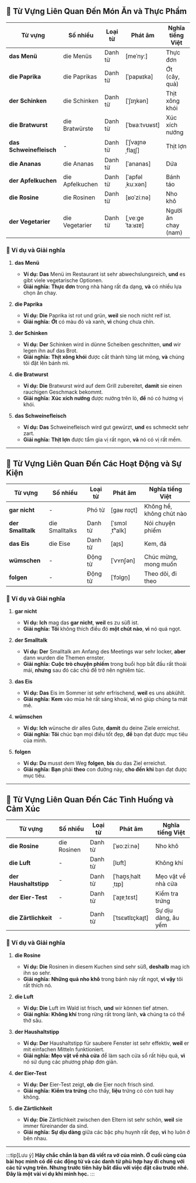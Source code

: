 ## **🍴 Từ Vựng Liên Quan Đến Món Ăn và Thực Phẩm**

|**Từ vựng**|**Số nhiều**|**Loại từ**|**Phát âm**|**Nghĩa tiếng Việt**|
|---|---|---|---|---|
|**das Menü**|die Menüs|Danh từ|[meˈnyː]|Thực đơn|
|**die Paprika**|die Paprikas|Danh từ|[ˈpapʁɪka]|Ớt (cây, quả)|
|**der Schinken**|die Schinken|Danh từ|[ˈʃɪŋkən]|Thịt xông khói|
|**die Bratwurst**|die Bratwürste|Danh từ|[ˈbʁaːtvʊʁst]|Xúc xích nướng|
|**das Schweinefleisch**|-|Danh từ|[ˈʃvaɪ̯nəˌflaɪ̯ʃ]|Thịt lợn|
|**die Ananas**|die Ananas|Danh từ|[ˈananas]|Dứa|
|**der Apfelkuchen**|die Apfelkuchen|Danh từ|[ˈapfəlˌkuːxən]|Bánh táo|
|**die Rosine**|die Rosinen|Danh từ|[ʁoˈziːnə]|Nho khô|
|**der Vegetarier**|die Vegetarier|Danh từ|[ˌveːɡeˈtaːʁɪɐ]|Người ăn chay (nam)|

### **📌 Ví dụ và Giải nghĩa**

1. **das Menü**
    
    - **Ví dụ:** **Das** Menü im Restaurant ist sehr abwechslungsreich, **und** es gibt viele vegetarische Optionen.
    - **Giải nghĩa:** **Thực đơn** trong nhà hàng rất đa dạng, **và** có nhiều lựa chọn ăn chay.
2. **die Paprika**
    
    - **Ví dụ:** **Die** Paprika ist rot und grün, **weil** sie noch nicht reif ist.
    - **Giải nghĩa:** **Ớt** có màu đỏ và xanh, **vì** chúng chưa chín.
3. **der Schinken**
    
    - **Ví dụ:** **Der** Schinken wird in dünne Scheiben geschnitten, **und** wir legen ihn auf das Brot.
    - **Giải nghĩa:** **Thịt xông khói** được cắt thành từng lát mỏng, **và** chúng tôi đặt lên bánh mì.
4. **die Bratwurst**
    
    - **Ví dụ:** **Die** Bratwurst wird auf dem Grill zubereitet, **damit** sie einen rauchigen Geschmack bekommt.
    - **Giải nghĩa:** **Xúc xích nướng** được nướng trên lò, **để** nó có hương vị khói.
5. **das Schweinefleisch**
    
    - **Ví dụ:** **Das** Schweinefleisch wird gut gewürzt, **und** es schmeckt sehr zart.
    - **Giải nghĩa:** **Thịt lợn** được tẩm gia vị rất ngon, **và** nó có vị rất mềm.

---
## **🎉 Từ Vựng Liên Quan Đến Các Hoạt Động và Sự Kiện**

|**Từ vựng**|**Số nhiều**|**Loại từ**|**Phát âm**|**Nghĩa tiếng Việt**|
|---|---|---|---|---|
|**gar nicht**|-|Phó từ|[ɡaʁ nɪçt]|Không hề, không chút nào|
|**der Smalltalk**|die Smalltalks|Danh từ|[ˈsmɔlˌtʰalk]|Nói chuyện phiếm|
|**das Eis**|die Eise|Danh từ|[aɪ̯s]|Kem, đá|
|**wümschen**|-|Động từ|[ˈvʏnʃən]|Chúc mừng, mong muốn|
|**folgen**|-|Động từ|[ˈfɔlɡn̩]|Theo dõi, đi theo|

### **📌 Ví dụ và Giải nghĩa**

1. **gar nicht**
    
    - **Ví dụ:** **Ich** mag das **gar nicht**, **weil** es zu süß ist.
    - **Giải nghĩa:** **Tôi** không thích điều đó **một chút nào**, **vì** nó quá ngọt.
2. **der Smalltalk**
    
    - **Ví dụ:** **Der** Smalltalk am Anfang des Meetings war sehr locker, **aber** dann wurden die Themen ernster.
    - **Giải nghĩa:** **Cuộc trò chuyện phiếm** trong buổi họp bắt đầu rất thoải mái, **nhưng** sau đó các chủ đề trở nên nghiêm túc.
3. **das Eis**
    
    - **Ví dụ:** **Das** Eis im Sommer ist sehr erfrischend, **weil** es uns abkühlt.
    - **Giải nghĩa:** **Kem** vào mùa hè rất sảng khoái, **vì** nó giúp chúng ta mát mẻ.
4. **wümschen**
    
    - **Ví dụ:** **Ich** wünsche dir alles Gute, **damit** du deine Ziele erreichst.
    - **Giải nghĩa:** **Tôi** chúc bạn mọi điều tốt đẹp, **để** bạn đạt được mục tiêu của mình.
5. **folgen**
    
    - **Ví dụ:** **Du** musst dem Weg **folgen**, **bis** du das Ziel erreichst.
    - **Giải nghĩa:** **Bạn** phải **theo** con đường này, **cho đến khi** bạn đạt được mục tiêu.

---
## **💬 Từ Vựng Liên Quan Đến Các Tình Huống và Cảm Xúc**

|**Từ vựng**|**Số nhiều**|**Loại từ**|**Phát âm**|**Nghĩa tiếng Việt**|
|---|---|---|---|---|
|**die Rosine**|die Rosinen|Danh từ|[ˈʁoːziːnə]|Nho khô|
|**die Luft**|-|Danh từ|[lʊft]|Không khí|
|**der Haushaltstipp**|-|Danh từ|[ˈhaʊ̯sˌhaltˌtɪp]|Mẹo vặt về nhà cửa|
|**der Eier-Test**|-|Danh từ|[ˈaɪ̯ɐˌtɛst]|Kiểm tra trứng|
|**die Zärtlichkeit**|-|Danh từ|[ˈtsɛʁtlɪçkaɪ̯t]|Sự dịu dàng, âu yếm|

### **📌 Ví dụ và Giải nghĩa**

1. **die Rosine**
    
    - **Ví dụ:** **Die** Rosinen in diesem Kuchen sind sehr süß, **deshalb** mag ich ihn so sehr.
    - **Giải nghĩa:** **Những quả nho khô** trong bánh này rất ngọt, **vì vậy** tôi rất thích nó.
2. **die Luft**
    
    - **Ví dụ:** **Die** Luft im Wald ist frisch, **und** wir können tief atmen.
    - **Giải nghĩa:** **Không khí** trong rừng rất trong lành, **và** chúng ta có thể thở sâu.
3. **der Haushaltstipp**
    
    - **Ví dụ:** **Der** Haushaltstipp für saubere Fenster ist sehr effektiv, **weil** er mit einfachen Mitteln funktioniert.
    - **Giải nghĩa:** **Mẹo vặt về nhà cửa** để làm sạch cửa sổ rất hiệu quả, **vì** nó sử dụng các phương pháp đơn giản.
4. **der Eier-Test**
    
    - **Ví dụ:** **Der** Eier-Test zeigt, **ob** die Eier noch frisch sind.
    - **Giải nghĩa:** **Kiểm tra trứng** cho thấy, **liệu** trứng có còn tươi hay không.
5. **die Zärtlichkeit**
    
    - **Ví dụ:** **Die** Zärtlichkeit zwischen den Eltern ist sehr schön, **weil** sie immer füreinander da sind.
    - **Giải nghĩa:** **Sự dịu dàng** giữa các bậc phụ huynh rất đẹp, **vì** họ luôn ở bên nhau.


---
:::tip[Lưu ý]
**Hãy chắc chắn là bạn đã viết ra vở của mình. Ở cuối cùng của bài học mình có để các động từ và các danh từ phù hợp hay đi chung với các từ vựng trên. Nhưng trước tiên hãy bắt đầu với việc đặt câu trước nhé. Đây là một vài ví dụ khi mình học.**
:::